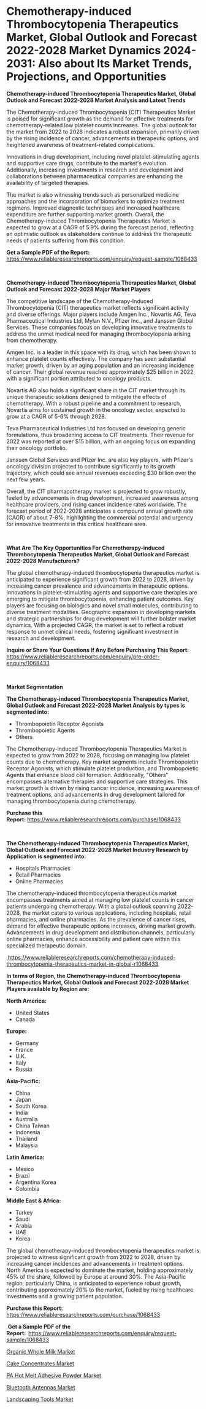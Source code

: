 <p><h1>Chemotherapy-induced Thrombocytopenia Therapeutics Market, Global Outlook and Forecast 2022-2028 Market Dynamics 2024-2031: Also about Its Market Trends, Projections, and Opportunities</h1></p><p><strong>Chemotherapy-induced Thrombocytopenia Therapeutics Market, Global Outlook and Forecast 2022-2028 Market Analysis and Latest Trends</strong></p>
<p><p>The Chemotherapy-induced Thrombocytopenia (CIT) Therapeutics Market is poised for significant growth as the demand for effective treatments for chemotherapy-related low platelet counts increases. The global outlook for the market from 2022 to 2028 indicates a robust expansion, primarily driven by the rising incidence of cancer, advancements in therapeutic options, and heightened awareness of treatment-related complications. </p><p>Innovations in drug development, including novel platelet-stimulating agents and supportive care drugs, contribute to the market's evolution. Additionally, increasing investments in research and development and collaborations between pharmaceutical companies are enhancing the availability of targeted therapies. </p><p>The market is also witnessing trends such as personalized medicine approaches and the incorporation of biomarkers to optimize treatment regimens. Improved diagnostic techniques and increased healthcare expenditure are further supporting market growth. Overall, the Chemotherapy-induced Thrombocytopenia Therapeutics Market is expected to grow at a CAGR of 5.9% during the forecast period, reflecting an optimistic outlook as stakeholders continue to address the therapeutic needs of patients suffering from this condition.</p></p>
<p><strong>Get a Sample PDF of the Report:&nbsp;</strong> <a href="https://www.reliableresearchreports.com/enquiry/request-sample/1068433">https://www.reliableresearchreports.com/enquiry/request-sample/1068433</a></p>
<p>&nbsp;</p>
<p><strong>Chemotherapy-induced Thrombocytopenia Therapeutics Market, Global Outlook and Forecast 2022-2028 Major Market Players</strong></p>
<p><p>The competitive landscape of the Chemotherapy-Induced Thrombocytopenia (CIT) therapeutics market reflects significant activity and diverse offerings. Major players include Amgen Inc., Novartis AG, Teva Pharmaceutical Industries Ltd, Mylan N.V., Pfizer Inc., and Janssen Global Services. These companies focus on developing innovative treatments to address the unmet medical need for managing thrombocytopenia arising from chemotherapy.</p><p>Amgen Inc. is a leader in this space with its drug, which has been shown to enhance platelet counts effectively. The company has seen substantial market growth, driven by an aging population and an increasing incidence of cancer. Their global revenue reached approximately $25 billion in 2022, with a significant portion attributed to oncology products.</p><p>Novartis AG also holds a significant share in the CIT market through its unique therapeutic solutions designed to mitigate the effects of chemotherapy. With a robust pipeline and a commitment to research, Novartis aims for sustained growth in the oncology sector, expected to grow at a CAGR of 5-6% through 2028.</p><p>Teva Pharmaceutical Industries Ltd has focused on developing generic formulations, thus broadening access to CIT treatments. Their revenue for 2022 was reported at over $15 billion, with an ongoing focus on expanding their oncology portfolio.</p><p>Janssen Global Services and Pfizer Inc. are also key players, with Pfizer's oncology division projected to contribute significantly to its growth trajectory, which could see annual revenues exceeding $30 billion over the next few years.</p><p>Overall, the CIT pharmacotherapy market is projected to grow robustly, fueled by advancements in drug development, increased awareness among healthcare providers, and rising cancer incidence rates worldwide. The forecast period of 2022-2028 anticipates a compound annual growth rate (CAGR) of about 7-8%, highlighting the commercial potential and urgency for innovative treatments in this critical healthcare area.</p></p>
<p>&nbsp;</p>
<p><strong>What Are The Key Opportunities For Chemotherapy-induced Thrombocytopenia Therapeutics Market, Global Outlook and Forecast 2022-2028 Manufacturers?</strong></p>
<p><p>The global chemotherapy-induced thrombocytopenia therapeutics market is anticipated to experience significant growth from 2022 to 2028, driven by increasing cancer prevalence and advancements in therapeutic options. Innovations in platelet-stimulating agents and supportive care therapies are emerging to mitigate thrombocytopenia, enhancing patient outcomes. Key players are focusing on biologics and novel small molecules, contributing to diverse treatment modalities. Geographic expansion in developing markets and strategic partnerships for drug development will further bolster market dynamics. With a projected CAGR, the market is set to reflect a robust response to unmet clinical needs, fostering significant investment in research and development.</p></p>
<p><strong>Inquire or Share Your Questions If Any Before Purchasing This Report:</strong> <a href="https://www.reliableresearchreports.com/enquiry/pre-order-enquiry/1068433">https://www.reliableresearchreports.com/enquiry/pre-order-enquiry/1068433</a></p>
<p>&nbsp;</p>
<p><strong>Market Segmentation</strong></p>
<p><strong>The Chemotherapy-induced Thrombocytopenia Therapeutics Market, Global Outlook and Forecast 2022-2028 Market Analysis by types is segmented into:</strong></p>
<p><ul><li>Thrombopoietin Receptor Agonists</li><li>Thrombopoietic Agents</li><li>Others</li></ul></p>
<p><p>The Chemotherapy-induced Thrombocytopenia Therapeutics Market is expected to grow from 2022 to 2028, focusing on managing low platelet counts due to chemotherapy. Key market segments include Thrombopoietin Receptor Agonists, which stimulate platelet production, and Thrombopoietic Agents that enhance blood cell formation. Additionally, "Others" encompasses alternative therapies and supportive care strategies. This market growth is driven by rising cancer incidence, increasing awareness of treatment options, and advancements in drug development tailored for managing thrombocytopenia during chemotherapy.</p></p>
<p><strong>Purchase this Report:&nbsp;</strong><a href="https://www.reliableresearchreports.com/purchase/1068433">https://www.reliableresearchreports.com/purchase/1068433</a></p>
<p>&nbsp;</p>
<p><strong>The Chemotherapy-induced Thrombocytopenia Therapeutics Market, Global Outlook and Forecast 2022-2028 Market Industry Research by Application is segmented into:</strong></p>
<p><ul><li>Hospitals Pharmacies</li><li>Retail Pharmacies</li><li>Online Pharmacies</li></ul></p>
<p><p>The chemotherapy-induced thrombocytopenia therapeutics market encompasses treatments aimed at managing low platelet counts in cancer patients undergoing chemotherapy. With a global outlook spanning 2022-2028, the market caters to various applications, including hospitals, retail pharmacies, and online pharmacies. As the prevalence of cancer rises, demand for effective therapeutic options increases, driving market growth. Advancements in drug development and distribution channels, particularly online pharmacies, enhance accessibility and patient care within this specialized therapeutic domain.</p></p>
<p><a href="https://www.reliableresearchreports.com/chemotherapy-induced-thrombocytopenia-therapeutics-market-in-global-r1068433">&nbsp;https://www.reliableresearchreports.com/chemotherapy-induced-thrombocytopenia-therapeutics-market-in-global-r1068433</a></p>
<p><strong>In terms of Region, the Chemotherapy-induced Thrombocytopenia Therapeutics Market, Global Outlook and Forecast 2022-2028 Market Players available by Region are:</strong></p>
<p>
    <p> <strong> North America: </strong>
        <ul>
            <li>United States</li>
            <li>Canada</li>
        </ul>
        </p> 
    <p> <strong> Europe: </strong>
        <ul>
            <li>Germany</li>
            <li>France</li>
            <li>U.K.</li>
            <li>Italy</li>
            <li>Russia</li>
        </ul>
        </p> 
    <p> <strong> Asia-Pacific: </strong>
        <ul>
            <li>China</li>
            <li>Japan</li>
            <li>South Korea</li>
            <li>India</li>
            <li>Australia</li>
            <li>China Taiwan</li>
            <li>Indonesia</li>
            <li>Thailand</li>
            <li>Malaysia</li>
        </ul>
        </p> 
    <p> <strong> Latin America: </strong>
        <ul>
            <li>Mexico</li>
            <li>Brazil</li>
            <li>Argentina Korea</li>
            <li>Colombia</li>
        </ul>
        </p> 
    <p> <strong> Middle East & Africa: </strong>
        <ul>
            <li>Turkey</li>
            <li>Saudi</li>
            <li>Arabia</li>
            <li>UAE</li>
            <li>Korea</li>
        </ul>
    </p>
    </p>
<p><p>The global chemotherapy-induced thrombocytopenia therapeutics market is projected to witness significant growth from 2022 to 2028, driven by increasing cancer incidences and advancements in treatment options. North America is expected to dominate the market, holding approximately 45% of the share, followed by Europe at around 30%. The Asia-Pacific region, particularly China, is anticipated to experience robust growth, contributing approximately 20% to the market, fueled by rising healthcare investments and a growing patient population.</p></p>
<p><strong>Purchase this Report: </strong><a href="https://www.reliableresearchreports.com/purchase/1068433">https://www.reliableresearchreports.com/purchase/1068433</a></p>
<p>&nbsp;<strong>Get a Sample PDF of the Report:&nbsp;&nbsp;</strong><a href="https://www.reliableresearchreports.com/enquiry/request-sample/1068433">https://www.reliableresearchreports.com/enquiry/request-sample/1068433</a></p>
<p><strong></strong></p>
<p><p><a href="https://issuu.com/reportprime-2/docs/organic-whole-milk-market-size-2030_4ce967c24e8326">Organic Whole Milk Market</a></p><p><a href="https://www.linkedin.com/pulse/insights-cake-concentrates-industry-market-financial-shvjc?trackingId=1LbgIoKuSPCiIFW%2BNxx5jA%3D%3D">Cake Concentrates Market</a></p><p><a href="https://issuu.com/reportprime-2/docs/pa-hot-melt-adhesive-powder-market-_05a405191d0e91">PA Hot Melt Adhesive Powder Market</a></p><p><a href="https://www.linkedin.com/pulse/bluetooth-antennas-market-size-share-trends-analysis-report-cjnae?trackingId=zXhNQn0bS1eKz1nUSPhDeQ%3D%3D">Bluetooth Antennas Market</a></p><p><a href="https://medium.com/@eloisadavis33/the-landscaping-tools-market-research-report-provides-an-in-depth-and-up-to-date-analysis-of-the-bcb0ddaa735b">Landscaping Tools Market</a></p></p>